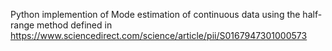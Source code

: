 Python implemention of Mode estimation of continuous data using the half-range method defined in https://www.sciencedirect.com/science/article/pii/S0167947301000573
